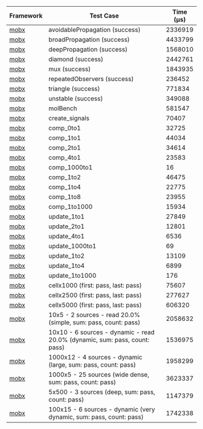 | Framework | Test Case | Time (μs) |
| --- | --- | --- |
| [mobx](https://github.com/mobxjs/mobx.dart) | avoidablePropagation (success) | 2336919 |
| [mobx](https://github.com/mobxjs/mobx.dart) | broadPropagation (success) | 4433799 |
| [mobx](https://github.com/mobxjs/mobx.dart) | deepPropagation (success) | 1568010 |
| [mobx](https://github.com/mobxjs/mobx.dart) | diamond (success) | 2442761 |
| [mobx](https://github.com/mobxjs/mobx.dart) | mux (success) | 1843935 |
| [mobx](https://github.com/mobxjs/mobx.dart) | repeatedObservers (success) | 236452 |
| [mobx](https://github.com/mobxjs/mobx.dart) | triangle (success) | 771834 |
| [mobx](https://github.com/mobxjs/mobx.dart) | unstable (success) | 349088 |
| [mobx](https://github.com/mobxjs/mobx.dart) | molBench | 581547 |
| [mobx](https://github.com/mobxjs/mobx.dart) | create_signals | 70407 |
| [mobx](https://github.com/mobxjs/mobx.dart) | comp_0to1 | 32725 |
| [mobx](https://github.com/mobxjs/mobx.dart) | comp_1to1 | 44034 |
| [mobx](https://github.com/mobxjs/mobx.dart) | comp_2to1 | 34614 |
| [mobx](https://github.com/mobxjs/mobx.dart) | comp_4to1 | 23583 |
| [mobx](https://github.com/mobxjs/mobx.dart) | comp_1000to1 | 16 |
| [mobx](https://github.com/mobxjs/mobx.dart) | comp_1to2 | 46475 |
| [mobx](https://github.com/mobxjs/mobx.dart) | comp_1to4 | 22775 |
| [mobx](https://github.com/mobxjs/mobx.dart) | comp_1to8 | 23955 |
| [mobx](https://github.com/mobxjs/mobx.dart) | comp_1to1000 | 15934 |
| [mobx](https://github.com/mobxjs/mobx.dart) | update_1to1 | 27849 |
| [mobx](https://github.com/mobxjs/mobx.dart) | update_2to1 | 12801 |
| [mobx](https://github.com/mobxjs/mobx.dart) | update_4to1 | 6536 |
| [mobx](https://github.com/mobxjs/mobx.dart) | update_1000to1 | 69 |
| [mobx](https://github.com/mobxjs/mobx.dart) | update_1to2 | 13109 |
| [mobx](https://github.com/mobxjs/mobx.dart) | update_1to4 | 6899 |
| [mobx](https://github.com/mobxjs/mobx.dart) | update_1to1000 | 176 |
| [mobx](https://github.com/mobxjs/mobx.dart) | cellx1000 (first: pass, last: pass) | 75607 |
| [mobx](https://github.com/mobxjs/mobx.dart) | cellx2500 (first: pass, last: pass) | 277627 |
| [mobx](https://github.com/mobxjs/mobx.dart) | cellx5000 (first: pass, last: pass) | 606320 |
| [mobx](https://github.com/mobxjs/mobx.dart) | 10x5 - 2 sources - read 20.0% (simple, sum: pass, count: pass) | 2058632 |
| [mobx](https://github.com/mobxjs/mobx.dart) | 10x10 - 6 sources - dynamic - read 20.0% (dynamic, sum: pass, count: pass) | 1536975 |
| [mobx](https://github.com/mobxjs/mobx.dart) | 1000x12 - 4 sources - dynamic (large, sum: pass, count: pass) | 1958299 |
| [mobx](https://github.com/mobxjs/mobx.dart) | 1000x5 - 25 sources (wide dense, sum: pass, count: pass) | 3623337 |
| [mobx](https://github.com/mobxjs/mobx.dart) | 5x500 - 3 sources (deep, sum: pass, count: pass) | 1147379 |
| [mobx](https://github.com/mobxjs/mobx.dart) | 100x15 - 6 sources - dynamic (very dynamic, sum: pass, count: pass) | 1742338 |
